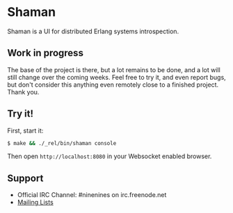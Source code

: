 Shaman
======

Shaman is a UI for distributed Erlang systems introspection.

Work in progress
----------------

The base of the project is there, but a lot remains to be done,
and a lot will still change over the coming weeks. Feel free to
try it, and even report bugs, but don't consider this anything
even remotely close to a finished project. Thank you.

Try it!
-------

First, start it:

``` bash
$ make && ./_rel/bin/shaman console
```

Then open `http://localhost:8080` in your Websocket enabled browser.

Support
-------

 *  Official IRC Channel: #ninenines on irc.freenode.net
 *  [Mailing Lists](http://lists.ninenines.eu)
